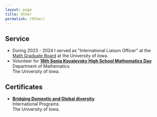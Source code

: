 ```yaml
---
layout: page
title: Other 
permalink: /Other/
---
```


## Service
- During 2023 - 2024 I served as "International Liaison Officer" at the [Math Graduate Board](https://mathgradboard.com/) at the University of Iowa.
- Volunteer for  **[18th Sonia Kovalevsky High School Mathematics Day](https://math.uiowa.edu/events/sonia-kovalevsky-high-school-mathematics-day)** <br /> 
 Department of Mathematics <br /> The University of Iowa.

## Certificates

- **[Bridging Domestic and Global diversity](https://international.uiowa.edu/about/outreach/intercultural-training/bridging-domestic-and-global-diversity)** <br /> 
 International Programs <br /> The University of Iowa.
